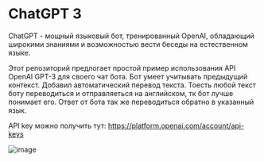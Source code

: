 # ChatGPT 3
ChatGPT - мощный языковый бот, тренированный OpenAI, обладающий широкими знаниями и возможностью вести беседы на естественном языке.

Этот репозиторий предлогает простой пример использования API OpenAI GPT-3 для своего чат бота. Бот умеет учитывать предыдущий контекст. Добавил автоматический перевод текста. Тоесть любой текст боту переводиться и отправляеться на английском, тк бот лучше понимает его. Ответ от бота так же переводиться обратно в указанный язык.

API key можно получить тут: https://platform.openai.com/account/api-keys

![image](https://user-images.githubusercontent.com/47985576/217905474-8098d5a5-03f8-4f5c-8fee-427abba3964f.png)
